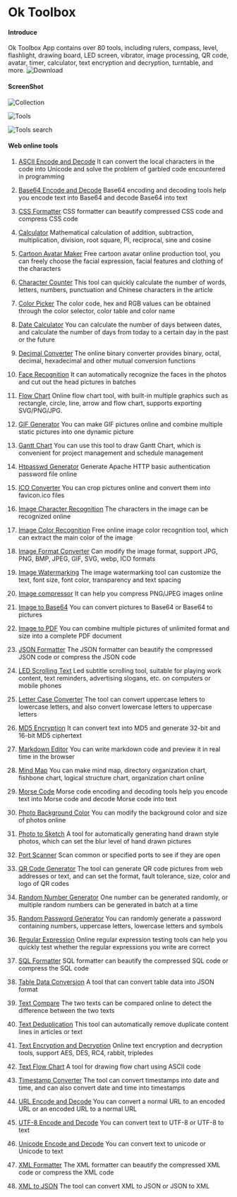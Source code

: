 # Ok Toolbox

#### Introduce
Ok Toolbox App contains over 80 tools, including rulers, compass, level, flashlight, drawing board, LED screen, vibrator, image processing, QR code, avatar, timer, calculator, text encryption and decryption, turntable, and more.
![Download](oktoolbox-apk-500.png)

#### ScreenShot
![Collection](1.jpg)

![Tools](2.jpg)

![Tools search](3.jpg)

#### Web online tools

1. [ASCII Encode and Decode](https://www.oktoolbox.com/app/ascii)
It can convert the local characters in the code into Unicode and solve the problem of garbled code encountered in programming

2. [Base64 Encode and Decode](https://www.oktoolbox.com/app/base64)
Base64 encoding and decoding tools help you encode text into Base64 and decode Base64 into text

3. [CSS Formatter](https://www.oktoolbox.com/app/css)
CSS formatter can beautify compressed CSS code and compress CSS code

4. [Calculator](https://www.oktoolbox.com/app/calculator)
Mathematical calculation of addition, subtraction, multiplication, division, root square, PI, reciprocal, sine and cosine

5. [Cartoon Avatar Maker](https://www.oktoolbox.com/app/cartoon)
Free cartoon avatar online production tool, you can freely choose the facial expression, facial features and clothing of the characters

6. [Character Counter](https://www.oktoolbox.com/app/char-counter)
This tool can quickly calculate the number of words, letters, numbers, punctuation and Chinese characters in the article

7. [Color Picker](https://www.oktoolbox.com/app/color)
The color code, hex and RGB values can be obtained through the color selector, color table and color name

8. [Date Calculator](https://www.oktoolbox.com/app/date)
You can calculate the number of days between dates, and calculate the number of days from today to a certain day in the past or the future

9. [Decimal Converter](https://www.oktoolbox.com/app/radix)
The online binary converter provides binary, octal, decimal, hexadecimal and other mutual conversion functions

10. [Face Recognition](https://www.oktoolbox.com/app/face)
It can automatically recognize the faces in the photos and cut out the head pictures in batches

11. [Flow Chart](https://www.oktoolbox.com/app/flow)
Online flow chart tool, with built-in multiple graphics such as rectangle, circle, line, arrow and flow chart, supports exporting SVG/PNG/JPG.

12. [GIF Generator](https://www.oktoolbox.com/app/gif)
You can make GIF pictures online and combine multiple static pictures into one dynamic picture

13. [Gantt Chart](https://www.oktoolbox.com/app/gantt)
You can use this tool to draw Gantt Chart, which is convenient for project management and schedule management

14. [Htpasswd Generator](https://www.oktoolbox.com/app/htpasswd)
Generate Apache HTTP basic authentication password file online

15. [ICO Converter](https://www.oktoolbox.com/app/ico)
You can crop pictures online and convert them into favicon.ico files

16. [Image Character Recognition](https://www.oktoolbox.com/app/ocr)
The characters in the image can be recognized online

17. [Image Color Recognition](https://www.oktoolbox.com/app/image-color)
Free online image color recognition tool, which can extract the main color of the image

18. [Image Format Converter](https://www.oktoolbox.com/app/image)
Can modify the image format, support JPG, PNG, BMP, JPEG, GIF, SVG, webp, ICO formats

19. [Image Watermarking](https://www.oktoolbox.com/app/watermark)
The image watermarking tool can customize the text, font size, font color, transparency and text spacing

20. [Image compressor](https://www.oktoolbox.com/app/image-compressor)
It can help you compress PNG/JPEG images online

21. [Image to Base64](https://www.oktoolbox.com/app/image-base64)
You can convert pictures to Base64 or Base64 to pictures

22. [Image to PDF](https://www.oktoolbox.com/app/pdf)
You can combine multiple pictures of unlimited format and size into a complete PDF document

23. [JSON Formatter](https://www.oktoolbox.com/app/json)
The JSON formatter can beautify the compressed JSON code or compress the JSON code

24. [LED Scrolling Text](https://www.oktoolbox.com/app/led)
Led subtitle scrolling tool, suitable for playing work content, text reminders, advertising slogans, etc. on computers or mobile phones

25. [Letter Case Converter](https://www.oktoolbox.com/app/upper-lower)
The tool can convert uppercase letters to lowercase letters, and also convert lowercase letters to uppercase letters

26. [MD5 Encryption](https://www.oktoolbox.com/app/md5)
It can convert text into MD5 and generate 32-bit and 16-bit MD5 ciphertext

27. [Markdown Editor](https://www.oktoolbox.com/app/markdown)
You can write markdown code and preview it in real time in the browser

28. [Mind Map](https://www.oktoolbox.com/app/mind)
You can make mind map, directory organization chart, fishbone chart, logical structure chart, organization chart online

29. [Morse Code](https://www.oktoolbox.com/app/morse)
Morse code encoding and decoding tools help you encode text into Morse code and decode Morse code into text

30. [Photo Background Color](https://www.oktoolbox.com/app/photo)
You can modify the background color and size of photos online

31. [Photo to Sketch](https://www.oktoolbox.com/app/sketch)
A tool for automatically generating hand drawn style photos, which can set the blur level of hand drawn pictures

32. [Port Scanner](https://www.oktoolbox.com/app/port)
Scan common or specified ports to see if they are open

33. [QR Code Generator](https://www.oktoolbox.com/app/qrcode)
The tool can generate QR code pictures from web addresses or text, and can set the format, fault tolerance, size, color and logo of QR codes

34. [Random Number Generator](https://www.oktoolbox.com/app/random-number)
One number can be generated randomly, or multiple random numbers can be generated in batch at a time

35. [Random Password Generator](https://www.oktoolbox.com/app/random-password)
You can randomly generate a password containing numbers, uppercase letters, lowercase letters and symbols

36. [Regular Expression](https://www.oktoolbox.com/app/regex)
Online regular expression testing tools can help you quickly test whether the regular expressions you write are correct

37. [SQL Formatter](https://www.oktoolbox.com/app/sql)
SQL formatter can beautify the compressed SQL code or compress the SQL code

38. [Table Data Conversion](https://www.oktoolbox.com/app/sheet)
A tool that can convert table data into JSON format

39. [Text Compare](https://www.oktoolbox.com/app/compare)
The two texts can be compared online to detect the difference between the two texts

40. [Text Deduplication](https://www.oktoolbox.com/app/repeat)
This tool can automatically remove duplicate content lines in articles or text

41. [Text Encryption and Decryption](https://www.oktoolbox.com/app/encrypt)
Online text encryption and decryption tools, support AES, DES, RC4, rabbit, tripledes

42. [Text Flow Chart](https://www.oktoolbox.com/app/textflow)
A tool for drawing flow chart using ASCII code

43. [Timestamp Converter](https://www.oktoolbox.com/app/timestamp)
The tool can convert timestamps into date and time, and can also convert date and time into timestamps

44. [URL Encode and Decode](https://www.oktoolbox.com/app/url)
You can convert a normal URL to an encoded URL or an encoded URL to a normal URL

45. [UTF-8 Encode and Decode](https://www.oktoolbox.com/app/utf-8)
You can convert text to UTF-8 or UTF-8 to text

46. [Unicode Encode and Decode](https://www.oktoolbox.com/app/unicode)
You can convert text to unicode or Unicode to text

47. [XML Formatter](https://www.oktoolbox.com/app/xml)
The XML formatter can beautify the compressed XML code or compress the XML code

48. [XML to JSON](https://www.oktoolbox.com/app/xml-json)
The tool can convert XML to JSON or JSON to XML

